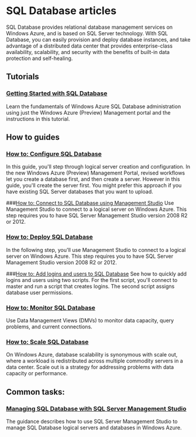 <properties linkid="develop-net" urlDisplayName="SQL Databases" pageTitle="SQL Databases - Windows Azure service management" Title="SQL Databases - Windows Azure service management" metaKeywords="SQL databases Windows Auzure, SQL databases Azure, SQL Azure, SQL Server Azure" Description="Find topics about using SQL Databases in Windows Azure." metaCanonical="" disqusComments="0" umbracoNaviHide="0" />


# SQL Database articles
SQL Database provides relational database management services on Windows Azure, and is based on SQL Server technology. With SQL Database, you can easily provision and deploy database instances, and take advantage of a distributed data center that provides enterprise-class availability, scalability, and security with the benefits of built-in data protection and self-healing. 

## Tutorials
### [Getting Started with SQL Database](./get-started-sql-database/)
Learn the fundamentals of Windows Azure SQL Database administration using just the Windows Azure (Preview) Management portal and the instructions in this tutorial. 

## How to guides
### [How to: Configure SQL Database](./howto-configure-sqldb/)
In this guide, you'll step through logical server creation and configuration. In the new Windows Azure (Preview) Management Portal, revised workflows let you create a database first, and then create a server. However in this guide, you'll create the server first. You might prefer this approach if you have existing SQL Server databases that you want to upload.

###[How to: Connect to SQL Database using Management Studio](./howto-connect-sqldb/)
Use Management Studio to connect to a logical server on Windows Azure. This step requires you to have SQL Server Management Studio version 2008 R2 or 2012.

### [How to: Deploy SQL Database](./howto-deploy-sqldb/)
In the following step, you'll use Management Studio to connect to a logical server on Windows Azure. This step requires you to have SQL Server Management Studio version 2008 R2 or 2012.

###[How to: Add logins and users to SQL Database](./howto-add-users-sqldb/)
See how to quickly add logins and users using two scripts. For the first script, you'll connect to master and run a script that creates logins. The second script assigns database user permissions. 

### [How to: Monitor SQL Database](./howto-monitor-sqldb/)
Use Data Management Views (DMVs) to monitor data capacity, query problems, and current connections.

### [How to: Scale SQL Database](./howto-scale-sqldb/)
On Windows Azure, database scalability is synonymous with scale out, where a workload is redistributed across multiple commodity servers in a data center. Scale out is a strategy for addressing problems with data capacity or performance.

## Common tasks:
### [Managing SQL Database with SQL Server Management Studio](./manage-sql-database/)
The guidance describes how to use SQL Server Management Studio to manage SQL Database logical servers and databases in Windows Azure.
